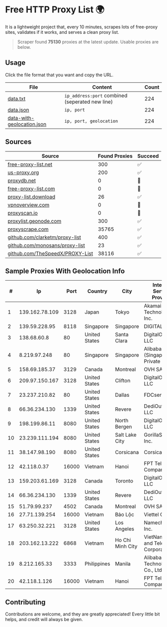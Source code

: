
# Free HTTP Proxy List 🌍

It is a lightweight project that, every 10 minutes, scrapes lots of free-proxy sites, validates if it works, and serves a clean proxy list.


> Scraper found **75130** proxies at the latest update. Usable proxies are below.

## Usage

Click the file format that you want and copy the URL.


|File|Content|Count|
|----|-------|-----|
|[data.txt](https://raw.githubusercontent.com/themiralay/Proxy-List-World/master/data.txt)|`ip_address:port` combined (seperated new line)|224|
|[data.json](https://raw.githubusercontent.com/themiralay/Proxy-List-World/master/data.json)|`ip, port`|224|
|[data-with-geolocation.json](https://raw.githubusercontent.com/themiralay/Proxy-List-World/master/data-with-geolocation.json)|`ip, port, geolocation`|224|

## Sources

|Source|Found Proxies|Succeed|
|------|-------------|-------|
|[free-proxy-list.net](https://free-proxy-list.net)|300|✅|
|[us-proxy.org](https://www.us-proxy.org)|200|✅|
|[proxydb.net](http://proxydb.net)|0|🚫|
|[free-proxy-list.com](https://free-proxy-list.com/?page=&port=&type%5B%5D=http&type%5B%5D=https&up_time=0&search=Search)|0|🚫|
|[proxy-list.download](https://www.proxy-list.download/HTTP)|26|✅|
|[vpnoverview.com](https://vpnoverview.com/privacy/anonymous-browsing/free-proxy-servers)|0|🚫|
|[proxyscan.io](https://www.proxyscan.io)|0|🚫|
|[proxylist.geonode.com](https://proxylist.geonode.com/api/proxy-list?limit=300&page=1&sort_by=lastChecked&sort_type=desc&protocols=http,https)|300|✅|
|[proxyscrape.com](https://api.proxyscrape.com/v2/?request=displayproxies&protocol=http&timeout=10000&country=all&ssl=all&anonymity=all)|35765|✅|
|[github.com/clarketm/proxy-list](https://raw.githubusercontent.com/clarketm/proxy-list/master/proxy-list-raw.txt)|400|✅|
|[github.com/monosans/proxy-list](https://raw.githubusercontent.com/monosans/proxy-list/main/proxies/http.txt)|23|✅|
|[github.com/TheSpeedX/PROXY-List](https://raw.githubusercontent.com/TheSpeedX/PROXY-List/master/http.txt)|38116|✅|


## Sample Proxies With Geolocation Info

|#|Ip|Port|Country|City|Internet Service Provider|
|-|--|----|-------|----|-------------------------|
|1|139.162.78.109|3128|Japan|Tokyo|Akamai Technologies, Inc.|
|2|139.59.228.95|8118|Singapore|Singapore|DIGITALOCEAN|
|3|138.68.60.8|80|United States|Santa Clara|DigitalOcean, LLC|
|4|8.219.97.248|80|Singapore|Singapore|Alibaba Cloud (Singapore) Private Limited|
|5|158.69.185.37|3129|Canada|Montreal|OVH SAS|
|6|209.97.150.167|3128|United States|Clifton|DigitalOcean, LLC|
|7|23.237.210.82|80|United States|Dallas|FDCservers.net|
|8|66.36.234.130|1339|United States|Revere|DediOutlet, LLC|
|9|198.199.86.11|8080|United States|North Bergen|DigitalOcean, LLC|
|10|23.239.111.194|8080|United States|Salt Lake City|GorillaServers, Inc.|
|11|38.147.98.190|8080|United States|Corsicana|Corsicana ISD|
|12|42.118.0.37|16000|Vietnam|Hanoi|FPT Telecom Company|
|13|159.203.61.169|3128|Canada|Toronto|DigitalOcean, LLC|
|14|66.36.234.130|1339|United States|Revere|DediOutlet, LLC|
|15|51.79.99.237|4502|Canada|Montreal|OVH SAS|
|16|27.71.139.254|16000|Vietnam|Bảo Lộc|Viettel Group|
|17|63.250.32.221|3128|United States|Los Angeles|Namecheap, Inc.|
|18|203.162.13.222|6868|Vietnam|Ho Chi Minh City|VietNam Post and Telecom Corporation|
|19|8.212.165.33|3333|Philippines|Manila|Alibaba (US) Technology Co., Ltd.|
|20|42.118.1.126|16000|Vietnam|Hanoi|FPT Telecom Company|



## Contributing

Contributions are welcome, and they are greatly appreciated! Every
little bit helps, and credit will always be given.

